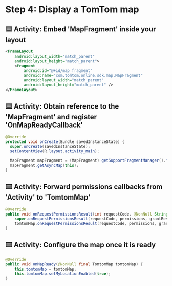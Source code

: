 # Step 4: Display a TomTom map

## :keyboard: Activity: Embed 'MapFragment' inside your layout

```xml
<FrameLayout
    android:layout_width="match_parent"
    android:layout_height="match_parent">
    <fragment
        android:id="@+id/map_fragment"
        android:name="com.tomtom.online.sdk.map.MapFragment"
        android:layout_width="match_parent"
        android:layout_height="match_parent" />
</FrameLayout>
```

## :keyboard: Activity: Obtain reference to the 'MapFragment' and register 'OnMapReadyCallback'

```java
@Override
protected void onCreate(Bundle savedInstanceState) {
  super.onCreate(savedInstanceState);
  setContentView(R.layout.activity_main);

  MapFragment mapFragment = (MapFragment) getSupportFragmentManager().findFragmentById(R.id.map_fragment);
  mapFragment.getAsyncMap(this);
}
```

## :keyboard: Activity: Forward permissions callbacks from 'Activity' to 'TomtomMap'

```java
@Override
public void onRequestPermissionsResult(int requestCode, @NonNull String[] permissions, @NonNull int[] grantResults) {
    super.onRequestPermissionsResult(requestCode, permissions, grantResults);
    tomtomMap.onRequestPermissionsResult(requestCode, permissions, grantResults);
}
```

## :keyboard: Activity: Configure the map once it is ready

```java
@Override
public void onMapReady(@NonNull final TomtomMap tomtomMap) {
    this.tomtomMap = tomtomMap;
    this.tomtomMap.setMyLocationEnabled(true);
}
```
